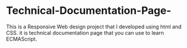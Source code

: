 # Technical-Documentation-Page-
This is a Responsive Web design project that I developed using html and CSS. it is technical documentation page that you can use to learn ECMAScript.
